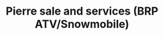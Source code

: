 ---
title: "Pierre sale and services (BRP ATV/Snowmobile)"
url: /drummond/pierre-sale-and-services-brp-atv-snowmobile/
shop: Motorrad
---